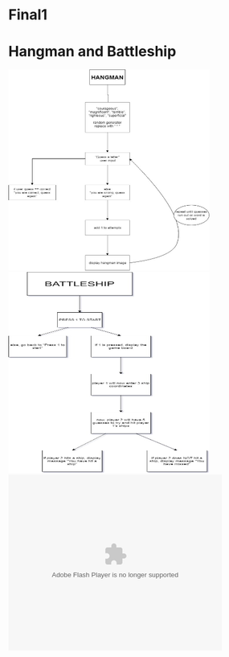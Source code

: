 # Final1
<h1> Hangman and Battleship </h1>
<img src="Hangman Final Project.jpg" height = "400" width ="400">
<img src="Battleship.jpg" height = "400" width ="400">
<object width="425" height="350">
   <param name="Hangman and Battleship" value="https://youtu.be/82-pNMmJ6L8" />
   <param name="wmode" value="transparent" />
   <embed src="https://youtu.be/82-pNMmJ6L8"
         type="application/x-shockwave-flash"
         wmode="transparent" width="425" height="350" />
</object>
